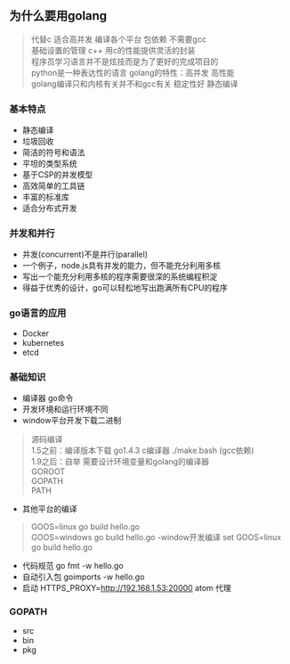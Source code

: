 ## 为什么要用golang

> 代替c 适合高并发 编译各个平台 包依赖 不需要gcc <br>
基础设置的管理 c++ 用c的性能提供灵活的封装 <br>
程序员学习语言并不是炫技而是为了更好的完成项目的<br>
python是一种表达性的语言 golang的特性：高并发 高性能<br>
golang编译只和内核有关并不和gcc有关 稳定性好 静态编译

### 基本特点

- 静态编译
- 垃圾回收
- 简洁的符号和语法
- 平坦的类型系统
- 基于CSP的并发模型
- 高效简单的工具链
- 丰富的标准库
- 适合分布式开发

### 并发和并行

- 并发(concurrent)不是并行(parallel)
- 一个例子，node.js具有并发的能力，但不能充分利用多核
- 写出一个能充分利用多核的程序需要很深的系统编程积淀
- 得益于优秀的设计，go可以轻松地写出跑满所有CPU的程序

### go语言的应用

- Docker
- kubernetes
- etcd

### 基础知识

- 编译器 go命令
- 开发环境和运行环境不同
- window平台开发下载二进制
> 源码编译 <br>
1.5之前：编译版本下载 go1.4.3 c编译器 ./make.bash (gcc依赖) <br>
1.9之后：自举  需要设计环境变量和golang的编译器<br>
GOROOT<br>
GOPATH<br>
PATH<br>
- 其他平台的编译
> GOOS=linux go build hello.go<br>
GOOS=windows go build hello.go
-window开发编译
> set GOOS=linux<br>
go build hello.go
- 代码规范 go fmt -w hello.go
- 自动引入包 goimports -w hello.go
- 启动 HTTPS_PROXY=http://192.168.1.53:20000 atom 代理

### GOPATH
- src
- bin
- pkg
